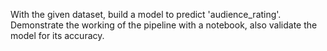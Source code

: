  With the given dataset, build a model to predict 'audience_rating'. Demonstrate the working of the pipeline with a notebook, also validate the model for its accuracy.

